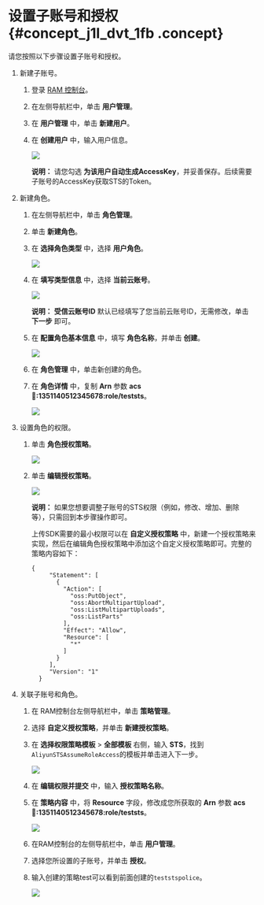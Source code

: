 # 设置子账号和授权 {#concept_j1l_dvt_1fb .concept}

请您按照以下步骤设置子账号和授权。

1.  新建子账号。
    1.  登录 [RAM 控制台](https://ram.console.aliyun.com/#/overview)。
    2.  在左侧导航栏中，单击 **用户管理**。
    3.  在 **用户管理** 中，单击 **新建用户**。
    4.  在 **创建用户** 中，输入用户信息。

        ![](http://static-aliyun-doc.oss-cn-hangzhou.aliyuncs.com/assets/img/11386/153922740411318_zh-CN.png)

        **说明：** 请您勾选 **为该用户自动生成AccessKey**，并妥善保存。后续需要子账号的AccessKey获取STS的Token。

2.  新建角色。
    1.  在左侧导航栏中，单击 **角色管理**。
    2.  单击 **新建角色**。
    3.  在 **选择角色类型** 中，选择 **用户角色**。

        ![](http://static-aliyun-doc.oss-cn-hangzhou.aliyuncs.com/assets/img/11386/153922740411319_zh-CN.png)

    4.  在 **填写类型信息** 中，选择 **当前云账号**。

        ![](http://static-aliyun-doc.oss-cn-hangzhou.aliyuncs.com/assets/img/11386/153922740411320_zh-CN.png)

        **说明：** **受信云账号ID** 默认已经填写了您当前云账号ID，无需修改，单击 **下一步** 即可。

    5.  在 **配置角色基本信息** 中，填写 **角色名称**，并单击 **创建**。

        ![](http://static-aliyun-doc.oss-cn-hangzhou.aliyuncs.com/assets/img/11386/153922740411321_zh-CN.png)

    6.  在 **角色管理** 中，单击新创建的角色。
    7.  在 **角色详情** 中，复制 **Arn** 参数 **acs:ram::1351140512345678:role/teststs**。

        ![](http://static-aliyun-doc.oss-cn-hangzhou.aliyuncs.com/assets/img/11386/153922740411327_zh-CN.png)

3.  设置角色的权限。
    1.  单击 **角色授权策略**。

        ![](http://static-aliyun-doc.oss-cn-hangzhou.aliyuncs.com/assets/img/11386/153922740411328_zh-CN.png)

    2.  单击 **编辑授权策略**。

        ![](http://static-aliyun-doc.oss-cn-hangzhou.aliyuncs.com/assets/img/11386/153922740411329_zh-CN.png)

        **说明：** 如果您想要调整子账号的STS权限（例如，修改、增加、删除等），只需回到本步骤操作即可。

        上传SDK需要的最小权限可以在 **自定义授权策略** 中，新建一个授权策略来实现，然后在编辑角色授权策略中添加这个自定义授权策略即可。完整的策略内容如下：

        ```
        {
             "Statement": [
               {
                 "Action": [
                   "oss:PutObject",
                   "oss:AbortMultipartUpload",
                   "oss:ListMultipartUploads",
                   "oss:ListParts"
                 ],
                 "Effect": "Allow",
                 "Resource": [
                   "*"
                 ]
               }
             ],
             "Version": "1"
          }
        ```

4.  关联子账号和角色。
    1.  在 RAM控制台左侧导航栏中，单击 **策略管理**。
    2.  选择 **自定义授权策略**，并单击 **新建授权策略**。
    3.  在 **选择权限策略模板** \> **全部模板** 右侧，输入 **STS**，找到`AliyunSTSAssumeRoleAccess`的模板并单击进入下一步。

        ![](http://static-aliyun-doc.oss-cn-hangzhou.aliyuncs.com/assets/img/11386/153922740411330_zh-CN.png)

    4.  在 **编辑权限并提交** 中，输入 **授权策略名称**。
    5.  在 **策略内容** 中，将 **Resource** 字段，修改成您所获取的 **Arn** 参数 **acs:ram::1351140512345678:role/teststs**。

        ![](http://static-aliyun-doc.oss-cn-hangzhou.aliyuncs.com/assets/img/11386/153922740411331_zh-CN.png)

    6.  在RAM控制台的左侧导航栏中，单击 **用户管理**。
    7.  选择您所设置的子账号，并单击 **授权**。
    8.  输入创建的策略test可以看到前面创建的`teststspolice`。

        ![](http://static-aliyun-doc.oss-cn-hangzhou.aliyuncs.com/assets/img/11386/153922740411339_zh-CN.png)


